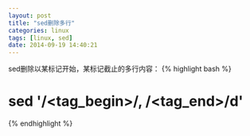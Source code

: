 ```yaml
---
layout: post
title: "sed删除多行"
categories: linux
tags: [linux, sed]
date: 2014-09-19 14:40:21
---
```



sed删除以某标记开始，某标记截止的多行内容：
{% highlight bash %}
# sed '/<tag_begin>/, /<tag_end>/d'  <filename>
{% endhighlight %}
